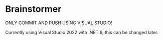 # Brainstormer

ONLY COMMIT AND PUSH USING VISUAL STUDIO!

Currently using Visual Studio 2022 with .NET 6, this can be changed later.
